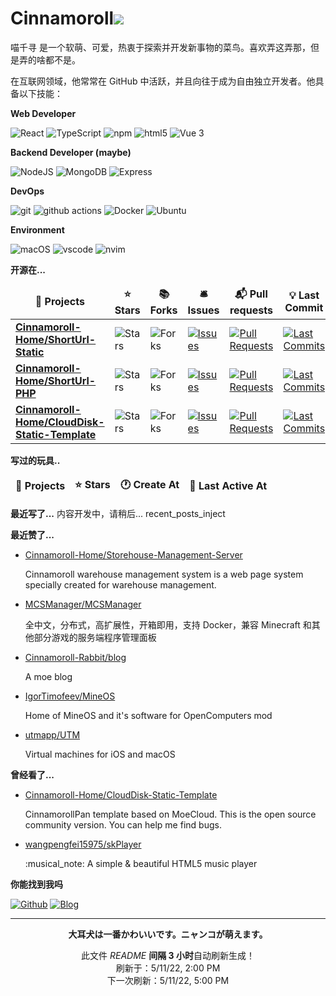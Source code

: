 # Cinnamoroll![](https://visitor-badge.laobi.icu/badge?page_id=Cinnamoroll-Rabbit.readme) 

喵千寻 是一个软萌、可爱，热衷于探索并开发新事物的菜鸟。喜欢弄这弄那，但是弄的啥都不是。

在互联网领域，他常常在 GitHub 中活跃，并且向往于成为自由独立开发者。他具备以下技能：

**Web Developer**

<p>
  <img alt="React" src="https://img.shields.io/badge/-React-45b8d8?style=flat-square&logo=react&logoColor=white" />
  <img alt="TypeScript"
    src="https://img.shields.io/badge/-TypeScript-007ACC?style=flat-square&logo=typescript&logoColor=white" />
  <img alt="npm" src="https://img.shields.io/badge/-NPM-CB3837?style=flat-square&logo=npm&logoColor=white" />
  <img alt="html5" src="https://img.shields.io/badge/-HTML5-E34F26?style=flat-square&logo=html5&logoColor=white" />
  <img alt="Vue 3" src="https://img.shields.io/badge/-Vue-5BA17F?style=flat-square&logo=vue.js&logoColor=white" />
</p>

**Backend Developer (maybe)**

<p>
  <img alt="NodeJS" src="https://img.shields.io/badge/-NodeJS-43853d?style=flat-square&logo=Node.js&logoColor=white" />
  <img alt="MongoDB"
    src="https://img.shields.io/badge/-MongoDB-13aa52?style=flat-square&logo=mongodb&logoColor=white" />
  <img alt="Express"
    src="https://img.shields.io/badge/-express-13aa52?style=flat-square&logo=express&logoColor=white" />
</p>

**DevOps**

<p>
  <img alt="git" src="https://img.shields.io/badge/-Git-F05032?style=flat-square&logo=git&logoColor=white" />
  <img alt="github actions" src="https://img.shields.io/badge/-Github_Actions-2088FF?style=flat-square&logo=github-actions&logoColor=white" />
  <img alt="Docker" src="https://img.shields.io/badge/-Docker-46a2f1?style=flat-square&logo=docker&logoColor=white" />
  <img alt="Ubuntu" src="https://img.shields.io/badge/-Ubuntu-DB652A?style=flat-square&logo=ubuntu&logoColor=white" />
</p>

**Environment**

<p>
  <img alt="macOS" src="https://img.shields.io/badge/-macOS-333?style=flat-square&logo=apple&logoColor=white" />
  <img alt="vscode" src="https://img.shields.io/badge/Visual%20Studio%20Code-blue?style=flat-square&logo=visual-studio-code&logoColor=ffffff" />
  <img alt="nvim" src="https://img.shields.io/badge/NeoVim-649047?style=flat-square&logo=neovim&logoColor=ffffff" />
</p>

**开源在...**

<table><thead align=center><tr border: none;><td><b>🎁 Projects</b></td><td><b>⭐ Stars</b></td><td><b>📚 Forks</b></td><td><b>🛎 Issues</b></td><td><b>📬 Pull requests</b></td><td><b>💡 Last Commit</b></td></tr></thead><tbody><tr><td><a href=https://github.com/Cinnamoroll-Home/ShortUrl-Static><b>Cinnamoroll-Home/ShortUrl-Static</b></a></td><td><img alt=Stars src="https://img.shields.io/github/stars/Cinnamoroll-Home/ShortUrl-Static?style=flat-square&labelColor=343b41"></td><td><img alt=Forks src="https://img.shields.io/github/forks/Cinnamoroll-Home/ShortUrl-Static?style=flat-square&labelColor=343b41"></td><td><a href=https://github.com/Cinnamoroll-Home/ShortUrl-Static/issues target=_blank><img alt=Issues src="https://img.shields.io/github/issues/Cinnamoroll-Home/ShortUrl-Static?style=flat-square&labelColor=343b41"></a></td><td><a href=https://github.com/Cinnamoroll-Home/ShortUrl-Static/pulls target=_blank><img alt="Pull Requests"src="https://img.shields.io/github/issues-pr/Cinnamoroll-Home/ShortUrl-Static?style=flat-square&labelColor=343b41"></a></td><td><a href=https://github.com/Cinnamoroll-Home/ShortUrl-Static/commits target=_blank><img alt="Last Commits"src="https://img.shields.io/github/last-commit/Cinnamoroll-Home/ShortUrl-Static?style=flat-square&labelColor=343b41"></a></td></tr><tr><td><a href=https://github.com/Cinnamoroll-Home/ShortUrl-PHP><b>Cinnamoroll-Home/ShortUrl-PHP</b></a></td><td><img alt=Stars src="https://img.shields.io/github/stars/Cinnamoroll-Home/ShortUrl-PHP?style=flat-square&labelColor=343b41"></td><td><img alt=Forks src="https://img.shields.io/github/forks/Cinnamoroll-Home/ShortUrl-PHP?style=flat-square&labelColor=343b41"></td><td><a href=https://github.com/Cinnamoroll-Home/ShortUrl-PHP/issues target=_blank><img alt=Issues src="https://img.shields.io/github/issues/Cinnamoroll-Home/ShortUrl-PHP?style=flat-square&labelColor=343b41"></a></td><td><a href=https://github.com/Cinnamoroll-Home/ShortUrl-PHP/pulls target=_blank><img alt="Pull Requests"src="https://img.shields.io/github/issues-pr/Cinnamoroll-Home/ShortUrl-PHP?style=flat-square&labelColor=343b41"></a></td><td><a href=https://github.com/Cinnamoroll-Home/ShortUrl-PHP/commits target=_blank><img alt="Last Commits"src="https://img.shields.io/github/last-commit/Cinnamoroll-Home/ShortUrl-PHP?style=flat-square&labelColor=343b41"></a></td></tr><tr><td><a href=https://github.com/Cinnamoroll-Home/CloudDisk-Static-Template><b>Cinnamoroll-Home/CloudDisk-Static-Template</b></a></td><td><img alt=Stars src="https://img.shields.io/github/stars/Cinnamoroll-Home/CloudDisk-Static-Template?style=flat-square&labelColor=343b41"></td><td><img alt=Forks src="https://img.shields.io/github/forks/Cinnamoroll-Home/CloudDisk-Static-Template?style=flat-square&labelColor=343b41"></td><td><a href=https://github.com/Cinnamoroll-Home/CloudDisk-Static-Template/issues target=_blank><img alt=Issues src="https://img.shields.io/github/issues/Cinnamoroll-Home/CloudDisk-Static-Template?style=flat-square&labelColor=343b41"></a></td><td><a href=https://github.com/Cinnamoroll-Home/CloudDisk-Static-Template/pulls target=_blank><img alt="Pull Requests"src="https://img.shields.io/github/issues-pr/Cinnamoroll-Home/CloudDisk-Static-Template?style=flat-square&labelColor=343b41"></a></td><td><a href=https://github.com/Cinnamoroll-Home/CloudDisk-Static-Template/commits target=_blank><img alt="Last Commits"src="https://img.shields.io/github/last-commit/Cinnamoroll-Home/CloudDisk-Static-Template?style=flat-square&labelColor=343b41"></a></td></tr></tbody></table>

**写过的玩具..**

<table><thead align=center><tr border: none;><td><b>🎁 Projects</b></td><td><b>⭐ Stars</b></td><td><b>🕐 Create At</b></td><td><b>📅 Last Active At</b></td></tr></thead><tbody></tbody></table>

**最近写了...**
内容开发中，请稍后... recent_posts_inject

**最近赞了...**

<ul><li><a href=https://github.com/Cinnamoroll-Home/Storehouse-Management-Server>Cinnamoroll-Home/Storehouse-Management-Server</a><p>Cinnamoroll warehouse management system is a web page system specially created for warehouse management.</p></li><li><a href=https://github.com/MCSManager/MCSManager>MCSManager/MCSManager</a><p>全中文，分布式，高扩展性，开箱即用，支持 Docker，兼容 Minecraft 和其他部分游戏的服务端程序管理面板</p></li><li><a href=https://github.com/Cinnamoroll-Rabbit/blog>Cinnamoroll-Rabbit/blog</a><p>A moe blog</p></li><li><a href=https://github.com/IgorTimofeev/MineOS>IgorTimofeev/MineOS</a><p>Home of MineOS and it's software for OpenComputers mod</p></li><li><a href=https://github.com/utmapp/UTM>utmapp/UTM</a><p>Virtual machines for iOS and macOS</p></li></ul>

**曾经看了...**

<ul><li><a href=https://github.com/Cinnamoroll-Home/CloudDisk-Static-Template>Cinnamoroll-Home/CloudDisk-Static-Template</a><p>CinnamorollPan template based on MoeCloud. This is the open source community version. You can help me find bugs.</p></li><li><a href=https://github.com/wangpengfei15975/skPlayer>wangpengfei15975/skPlayer</a><p>:musical_note: A simple & beautiful HTML5 music player</p></li></ul>

**你能找到我吗**

<p><a href="https://github.com/Cinnamoroll-Rabbit" target="_blank"><img alt="Github" src="https://img.shields.io/badge/GitHub-%2312100E.svg?&style=for-the-badge&logo=Github&logoColor=white" /></a>
<a href="https://blog.mojy.xyz" target="_blank"><img alt="Blog" src="https://img.shields.io/badge/blog-blog.mojy.xyz-yellowgreen" /></a>

------------

<p align=center><strong>大耳犬は一番かわいいです。ニャンコが萌えます。</strong></p>
<p align=center>此文件 <i>README</i> <b>间隔 3 小时</b>自动刷新生成！<br>刷新于：5/11/22, 2:00 PM<br>下一次刷新：5/11/22, 5:00 PM</p>
